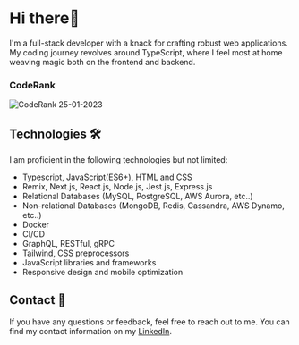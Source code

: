 # Hi there👋

I'm a full-stack developer with a knack for crafting robust web applications. My coding journey revolves around TypeScript, where I feel most at home weaving magic both on the frontend and backend.

### CodeRank
![CodeRank 25-01-2023](https://cr-ss-service.azurewebsites.net/api/ScreenShot?widget=summary&username=bielcoelho)

## **Technologies 🛠**

I am proficient in the following technologies but not limited:

- Typescript, JavaScript(ES6+), HTML and CSS
- Remix, Next.js, React.js, Node.js, Jest.js, Express.js
- Relational Databases (MySQL, PostgreSQL, AWS Aurora, etc..)
- Non-relational Databases (MongoDB, Redis, Cassandra, AWS Dynamo, etc..)
- Docker
- CI/CD
- GraphQL, RESTful, gRPC
- Tailwind, CSS preprocessors
- JavaScript libraries and frameworks
- Responsive design and mobile optimization

## **Contact 💬**

If you have any questions or feedback, feel free to reach out to me.
You can find my contact information on my [LinkedIn](https://www.linkedin.com/in/bieowcoelho/).
